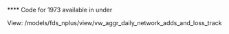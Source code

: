 **** Code for 1973 available in under 


View:
/models/fds_nplus/view/vw_aggr_daily_network_adds_and_loss_track
